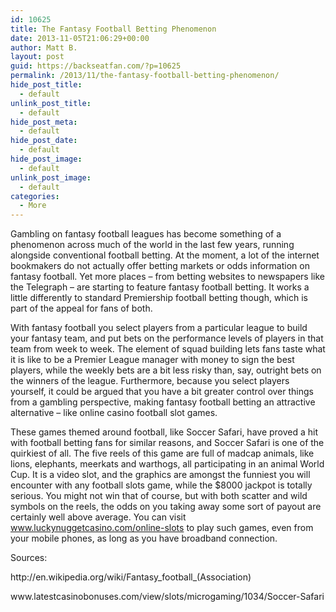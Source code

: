 ```yaml
---
id: 10625
title: The Fantasy Football Betting Phenomenon
date: 2013-11-05T21:06:29+00:00
author: Matt B.
layout: post
guid: https://backseatfan.com/?p=10625
permalink: /2013/11/the-fantasy-football-betting-phenomenon/
hide_post_title:
  - default
unlink_post_title:
  - default
hide_post_meta:
  - default
hide_post_date:
  - default
hide_post_image:
  - default
unlink_post_image:
  - default
categories:
  - More
---
```


<div class="entry">
  <p>
    Gambling on fantasy football leagues has become something of a phenomenon across much of the world in the last few years, running alongside conventional football betting. At the moment, a lot of the internet bookmakers do not actually offer betting markets or odds information on fantasy football. Yet more places – from betting websites to newspapers like the Telegraph – are starting to feature fantasy football betting. It works a little differently to standard Premiership football betting though, which is part of the appeal for fans of both.
  </p>

  <p>
    With fantasy football you select players from a particular league to build your fantasy team, and put bets on the performance levels of players in that team from week to week. The element of squad building lets fans taste what it is like to be a Premier League manager with money to sign the best players, while the weekly bets are a bit less risky than, say, outright bets on the winners of the league. Furthermore, because you select players yourself, it could be argued that you have a bit greater control over things from a gambling perspective, making fantasy football betting an attractive alternative – like online casino football slot games.
  </p>

  <p>
    These games themed around football, like Soccer Safari, have proved a hit with football betting fans for similar reasons, and Soccer Safari is one of the quirkiest of all. The five reels of this game are full of madcap animals, like lions, elephants, meerkats and warthogs, all participating in an animal World Cup. It is a video slot, and the graphics are amongst the funniest you will encounter with any football slots game, while the $8000 jackpot is totally serious. You might not win that of course, but with both scatter and wild symbols on the reels, the odds on you taking away some sort of payout are certainly well above average. You can visit <a href="http://www.luckynuggetcasino.com/online-slots">www.luckynuggetcasino.com/online-slots</a> to play such games, even from your mobile phones, as long as you have broadband connection.
  </p>

  <p>
    Sources:
  </p>

  <p>
    http://en.wikipedia.org/wiki/Fantasy_football_(Association)
  </p>

  <p>
    www.latestcasinobonuses.com/view/slots/microgaming/1034/Soccer-Safari
  </p>
</div>
